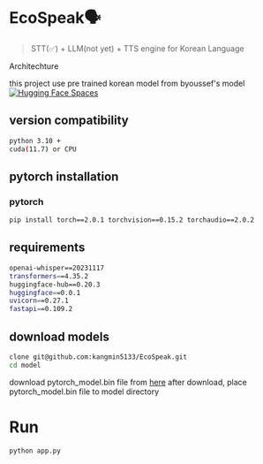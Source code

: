 # EcoSpeak🗣️
> STT(✅) + LLM(not yet) + TTS engine for Korean Language


Architechture
![]()

this project use pre trained korean model from byoussef's model [![Hugging Face Spaces](https://img.shields.io/badge/%F0%9F%A4%97%20Hugging%20Face-Spaces-blue)](https://huggingface.co/byoussef/whisper-large-v2-Ko)


## version compatibility
```sh
python 3.10 +
cuda(11.7) or CPU 
```

## pytorch installation
### pytorch
```sh
pip install torch==2.0.1 torchvision==0.15.2 torchaudio==2.0.2
```

## requirements
```sh
openai-whisper==20231117
transformers==4.35.2
huggingface-hub==0.20.3
huggingface==0.0.1
uvicorn==0.27.1
fastapi==0.109.2
```

## download models
```sh
clone git@github.com:kangmin5133/EcoSpeak.git
cd model
```
download pytorch_model.bin file from [here](https://huggingface.co/byoussef/whisper-large-v2-Ko/resolve/main/pytorch_model.bin?download=true)
after download, place pytorch_model.bin file to model directory


# Run
```sh
python app.py
```
